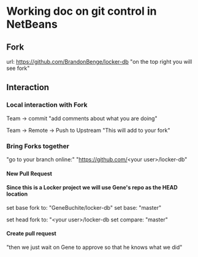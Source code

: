 # Working doc on git control in NetBeans

## Fork 
url: https://github.com/BrandonBenge/locker-db
"on the top right you will see fork"

## Interaction

### Local interaction with Fork
Team -> commit
"add comments about what you are doing"

Team -> Remote -> Push to Upstream
"This will add to your fork"

### Bring Forks together
"go to your branch online:"
"https://github.com/<your user\>/locker-db"

#### New Pull Request

#### Since this is a Locker project we will use Gene's repo as the HEAD location
set base fork to: "GeneBuchite/locker-db"
set base: "master"

set head fork to: "\<your user\>/locker-db
set compare: "master"

#### Create pull request
"then we just wait on Gene to approve so that he knows what we did"


